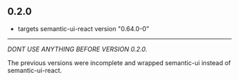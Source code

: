## 0.2.0

* targets semantic-ui-react version "0.64.0-0"

--- 

*DONT USE ANYTHING BEFORE VERSION 0.2.0.* 

The previous versions were incomplete and wrapped semantic-ui instead of semantic-ui-react.
